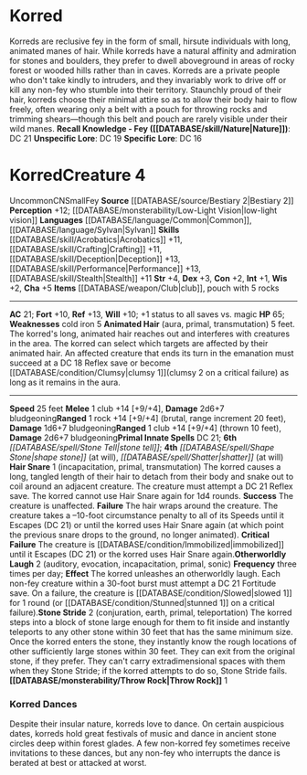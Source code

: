 ﻿---
ac: '21'
alignment: CN
all_resistance: null
burrow_speed: null
charisma: '+5'
climb_speed: null
constitution: '+2'
creature_ability:
- Animated Hair
- Hair Snare
- Otherworldly Laugh
- Stone Stride
- Throw Rock
creature_family: null
description: "Korreds are reclusive fey in the form of small, hirsute individuals\
  \ with long, animated manes of hair. While korreds have a natural affinity and admiration\
  \ for stones and boulders, they prefer to dwell aboveground in areas of rocky forest\
  \ or wooded hills rather than in caves. Korreds are a private people who don't take\
  \ kindly to intruders, and they invariably work to drive off or kill any non-fey\
  \ who stumble into their territory. Staunchly proud of their hair, korreds choose\
  \ their minimal attire so as to allow their body hair to flow freely, often wearing\
  \ only a belt with a pouch for throwing rocks and trimming shears\u2014though this\
  \ belt and pouch are rarely visible under their wild manes.<br/><br/><b><u>Recall\
  \ Knowledge - Fey</u> ( [[DATABASE/skill/Nature|Nature]] )</b>: DC 21<br/><b><u>Unspecific\
  \ Lore</u></b>: DC 19<br/><b><u>Specific Lore</u></b>: DC 16"
dexterity: '+3'
element: null
fly_speed: null
fortitude: '+10'
hardness: null
hp: '65'
id: '710'
immunity: null
intelligence: '+1'
land_speed: '25'
language:
- '[[DATABASE/language/Common|Common]]'
- '[[DATABASE/language/Sylvan|Sylvan]]'
level: '4'
max_speed: '25'
name: Korred
perception: '+12'
rarity: Uncommon
reflex: '+13'
resistance: null
rus_type_level: null
school: null
sense:
- '[[DATABASE/monsterability/Low-Light Vision|low-light vision]]'
size: Small
skill:
- '[[DATABASE/skill/Acrobatics|Acrobatics]] +11'
- '[[DATABASE/skill/Crafting|Crafting]] +11'
- '[[DATABASE/skill/Deception|Deception]] +13'
- '[[DATABASE/skill/Performance|Performance]] +13'
- '[[DATABASE/skill/Stealth|Stealth]] +11'
source: '[[DATABASE/source/Bestiary 2|Bestiary 2]]'
speed:
- 25 feet
spell:
- '[[DATABASE/spell/Shape Stone|Shape Stone]]'
- '[[DATABASE/spell/Shatter|Shatter]]'
- '[[DATABASE/spell/Stone Tell|Stone Tell]]'
strength: '+4'
strength_req: '4'
strongest_save:
- Reflex
swim_speed: null
trait:
- '[[DATABASE/trait/Fey|Fey]]'
- '[[DATABASE/trait/Uncommon|Uncommon]]'
type: Creature
vision: Low-light vision
weakest_save:
- Fortitude
- Will
weakness:
- cold iron 5
will: '+10'
wisdom: '+2'

---
# Korred

Korreds are reclusive fey in the form of small, hirsute individuals with long, animated manes of hair. While korreds have a natural affinity and admiration for stones and boulders, they prefer to dwell aboveground in areas of rocky forest or wooded hills rather than in caves. Korreds are a private people who don't take kindly to intruders, and they invariably work to drive off or kill any non-fey who stumble into their territory. Staunchly proud of their hair, korreds choose their minimal attire so as to allow their body hair to flow freely, often wearing only a belt with a pouch for throwing rocks and trimming shears—though this belt and pouch are rarely visible under their wild manes.
**Recall Knowledge - Fey ([[DATABASE/skill/Nature|Nature]])**: DC 21
**Unspecific Lore**: DC 19
**Specific Lore**: DC 16

# Korred<span class="item-type">Creature 4</span>

<span class="trait-uncommon item-trait">Uncommon</span><span class="trait-alignment item-trait">CN</span><span class="trait-size item-trait">Small</span><span class="item-trait">Fey</span>
**Source** [[DATABASE/source/Bestiary 2|Bestiary 2]] 
**Perception** +12; [[DATABASE/monsterability/Low-Light Vision|low-light vision]]
**Languages** [[DATABASE/language/Common|Common]], [[DATABASE/language/Sylvan|Sylvan]]
**Skills** [[DATABASE/skill/Acrobatics|Acrobatics]] +11, [[DATABASE/skill/Crafting|Crafting]] +11, [[DATABASE/skill/Deception|Deception]] +13, [[DATABASE/skill/Performance|Performance]] +13, [[DATABASE/skill/Stealth|Stealth]] +11
**Str** +4, **Dex** +3, **Con** +2, **Int** +1, **Wis** +2, **Cha** +5
**Items** [[DATABASE/weapon/Club|club]], pouch with 5 rocks

---
**AC** 21; **Fort** +10, **Ref** +13, **Will** +10; +1 status to all saves vs. magic
**HP** 65; **Weaknesses** cold iron 5
<span class="in-box-ability">**Animated Hair** (aura, primal, transmutation) 5 feet. The korred's long, animated hair reaches out and interferes with creatures in the area. The korred can select which targets are affected by their animated hair. An affected creature that ends its turn in the emanation must succeed at a DC 18 Reflex save or become [[DATABASE/condition/Clumsy|clumsy 1]](clumsy 2 on a critical failure) as long as it remains in the aura.</span>

---
**Speed** 25 feet
<span class="in-box-ability">**Melee** <span class="action-icon">1</span> club +14 [+9/+4], **Damage** 2d6+7 bludgeoning</span><span class="in-box-ability">**Ranged** <span class="action-icon">1</span> rock +14 [+9/+4] (brutal, range increment 20 feet), **Damage** 1d6+7 bludgeoning</span><span class="in-box-ability">**Ranged** <span class="action-icon">1</span> club +14 [+9/+4] (thrown 10 feet), **Damage** 2d6+7 bludgeoning</span>**Primal Innate Spells** DC 21; **6th** _[[DATABASE/spell/Stone Tell|stone tell]]_; **4th** _[[DATABASE/spell/Shape Stone|shape stone]]_ (at will), _[[DATABASE/spell/Shatter|shatter]]_ (at will)
<span class="in-box-ability">**Hair Snare** <span class="action-icon">1</span> (incapacitation, primal, transmutation) The korred causes a long, tangled length of their hair to detach from their body and snake out to coil around an adjacent creature. The creature must attempt a DC 21 Reflex save. The korred cannot use Hair Snare again for 1d4 rounds. 
**Success** The creature is unaffected. 
**Failure** The hair wraps around the creature. The creature takes a –10-foot circumstance penalty to all of its Speeds until it Escapes (DC 21) or until the korred uses Hair Snare again (at which point the previous snare drops to the ground, no longer animated). 
**Critical Failure** The creature is [[DATABASE/condition/Immobilized|immobilized]] until it Escapes (DC 21) or the korred uses Hair Snare again.</span><span class="in-box-ability">**Otherworldly Laugh** <span class="action-icon">2</span> (auditory, evocation, incapacitation, primal, sonic) **Frequency** three times per day; **Effect** The korred unleashes an otherworldly laugh. Each non-fey creature within a 30-foot burst must attempt a DC 21 Fortitude save. On a failure, the creature is [[DATABASE/condition/Slowed|slowed 1]] for 1 round (or [[DATABASE/condition/Stunned|stunned 1]] on a critical failure).</span><span class="in-box-ability">**Stone Stride** <span class="action-icon">2</span> (conjuration, earth, primal, teleportation) The korred steps into a block of stone large enough for them to fit inside and instantly teleports to any other stone within 30 feet that has the same minimum size. Once the korred enters the stone, they instantly know the rough locations of other sufficiently large stones within 30 feet. They can exit from the original stone, if they prefer. They can't carry extradimensional spaces with them when they Stone Stride; if the korred attempts to do so, Stone Stride fails.</span><span class="in-box-ability">**[[DATABASE/monsterability/Throw Rock|Throw Rock]]** <span class="action-icon">1</span> </span>

###  Korred Dances

Despite their insular nature, korreds love to dance. On certain auspicious dates, korreds hold great festivals of music and dance in ancient stone circles deep within forest glades. A few non-korred fey sometimes receive invitations to these dances, but any non-fey who interrupts the dance is berated at best or attacked at worst.